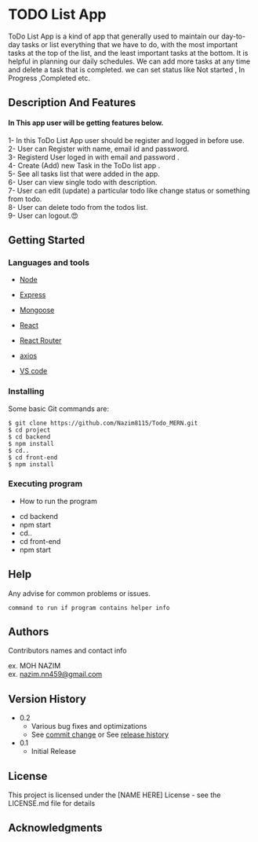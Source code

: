 # TODO List App
ToDo List App is a kind of app that generally used to maintain our day-to-day tasks or list everything that we have to do, with the most important tasks at the top of the list, 
and the least important tasks at the bottom. It is helpful in planning our daily schedules. We can add more tasks at any time and delete a task that is completed. 
we can set status like Not started , In Progress ,Completed etc.



## Description And Features
#### In This app user will be getting features below.
1- In this ToDo List App user should be register and logged in before use.<br>
2- User can Register with name, email id and password.<br>
3- Registerd User loged in with email and password .<br>
4- Create (Add) new Task in the ToDo list app .<br>
5- See all tasks list that were added in the app.<br>
6- User can view single todo with description.<br>
7- User can edit (update) a particular todo like change status or something from todo.<br>
8- User can delete todo from the todos list.<br>
9- User can logout.😍



## Getting Started

### Languages and tools

- [Node](https://nodejs.org/en/)

- [Express](https://expressjs.com/)

- [Mongoose](https://mongoosejs.com/)

- [React](https://reactjs.org/)

- [React Router](https://reactrouter.com/en/main)
  
- [axios](https://axios-http.com/docs/intro)
  
- [VS code](https://code.visualstudio.com/)

### Installing
Some basic Git commands are:
```
$ git clone https://github.com/Nazim8115/Todo_MERN.git
$ cd project
$ cd backend
$ npm install
$ cd..
$ cd front-end
$ npm install
```



### Executing program
* How to run the program
- cd backend
- npm start
- cd..
- cd front-end
- npm start


## Help

Any advise for common problems or issues.
```
command to run if program contains helper info
```

## Authors

Contributors names and contact info

ex. MOH NAZIM  
ex. nazim.nn459@gmail.com

## Version History

* 0.2
    * Various bug fixes and optimizations
    * See [commit change]() or See [release history]()
* 0.1
    * Initial Release

## License

This project is licensed under the [NAME HERE] License - see the LICENSE.md file for details

## Acknowledgments
